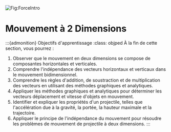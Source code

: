 ![Fig:ForceIntro](figures/SpeedRiding.jpg)
# Mouvement à 2 Dimensions

:::{admonition} Objectifs d'apprentissage
:class: objped
À la fin de cette section, vous pourrez :

1. Observer que le mouvement en deux dimensions se compose de composantes horizontales et verticales.
2. Comprendre l'indépendance des vecteurs horizontaux et verticaux dans le mouvement bidimensionnel.
3. Comprendre les règles d'addition, de soustraction et de multiplication des vecteurs en utilisant des méthodes graphiques et analytiques.
4. Appliquer les méthodes graphiques et analytiques pour déterminer les vecteurs déplacement et vitesse d'objets en mouvement.
5. Identifier et expliquer les propriétés d'un projectile, telles que l'accélération due à la gravité, la portée, la hauteur maximale et la trajectoire.
6. Appliquer le principe de l'indépendance du mouvement pour résoudre les problèmes de mouvement de projectile à deux dimensions.
:::
 
```{tableofcontents}
```
